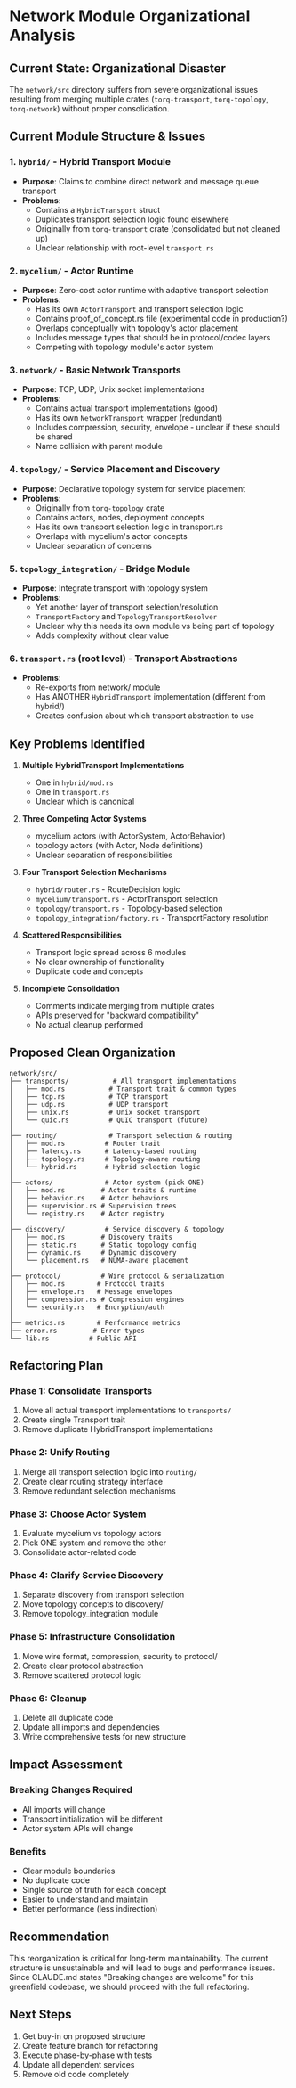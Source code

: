 # Network Module Organizational Analysis

## Current State: Organizational Disaster

The `network/src` directory suffers from severe organizational issues resulting from merging multiple crates (`torq-transport`, `torq-topology`, `torq-network`) without proper consolidation.

## Current Module Structure & Issues

### 1. `hybrid/` - Hybrid Transport Module
- **Purpose**: Claims to combine direct network and message queue transport
- **Problems**:
  - Contains a `HybridTransport` struct
  - Duplicates transport selection logic found elsewhere
  - Originally from `torq-transport` crate (consolidated but not cleaned up)
  - Unclear relationship with root-level `transport.rs`

### 2. `mycelium/` - Actor Runtime
- **Purpose**: Zero-cost actor runtime with adaptive transport selection
- **Problems**:
  - Has its own `ActorTransport` and transport selection logic
  - Contains proof_of_concept.rs file (experimental code in production?)
  - Overlaps conceptually with topology's actor placement
  - Includes message types that should be in protocol/codec layers
  - Competing with topology module's actor system

### 3. `network/` - Basic Network Transports
- **Purpose**: TCP, UDP, Unix socket implementations
- **Problems**:
  - Contains actual transport implementations (good)
  - Has its own `NetworkTransport` wrapper (redundant)
  - Includes compression, security, envelope - unclear if these should be shared
  - Name collision with parent module

### 4. `topology/` - Service Placement and Discovery
- **Purpose**: Declarative topology system for service placement
- **Problems**:
  - Originally from `torq-topology` crate
  - Contains actors, nodes, deployment concepts
  - Has its own transport selection logic in transport.rs
  - Overlaps with mycelium's actor concepts
  - Unclear separation of concerns

### 5. `topology_integration/` - Bridge Module
- **Purpose**: Integrate transport with topology system
- **Problems**:
  - Yet another layer of transport selection/resolution
  - `TransportFactory` and `TopologyTransportResolver`
  - Unclear why this needs its own module vs being part of topology
  - Adds complexity without clear value

### 6. `transport.rs` (root level) - Transport Abstractions
- **Problems**:
  - Re-exports from network/ module
  - Has ANOTHER `HybridTransport` implementation (different from hybrid/)
  - Creates confusion about which transport abstraction to use

## Key Problems Identified

1. **Multiple HybridTransport Implementations**
   - One in `hybrid/mod.rs`
   - One in `transport.rs`
   - Unclear which is canonical

2. **Three Competing Actor Systems**
   - mycelium actors (with ActorSystem, ActorBehavior)
   - topology actors (with Actor, Node definitions)
   - Unclear separation of responsibilities

3. **Four Transport Selection Mechanisms**
   - `hybrid/router.rs` - RouteDecision logic
   - `mycelium/transport.rs` - ActorTransport selection
   - `topology/transport.rs` - Topology-based selection
   - `topology_integration/factory.rs` - TransportFactory resolution

4. **Scattered Responsibilities**
   - Transport logic spread across 6 modules
   - No clear ownership of functionality
   - Duplicate code and concepts

5. **Incomplete Consolidation**
   - Comments indicate merging from multiple crates
   - APIs preserved for "backward compatibility"
   - No actual cleanup performed

## Proposed Clean Organization

```
network/src/
├── transports/           # All transport implementations
│   ├── mod.rs           # Transport trait & common types
│   ├── tcp.rs           # TCP transport
│   ├── udp.rs           # UDP transport  
│   ├── unix.rs          # Unix socket transport
│   └── quic.rs          # QUIC transport (future)
│
├── routing/             # Transport selection & routing
│   ├── mod.rs          # Router trait
│   ├── latency.rs      # Latency-based routing
│   ├── topology.rs     # Topology-aware routing
│   └── hybrid.rs       # Hybrid selection logic
│
├── actors/             # Actor system (pick ONE)
│   ├── mod.rs         # Actor traits & runtime
│   ├── behavior.rs    # Actor behaviors
│   ├── supervision.rs # Supervision trees
│   └── registry.rs    # Actor registry
│
├── discovery/          # Service discovery & topology
│   ├── mod.rs         # Discovery traits
│   ├── static.rs      # Static topology config
│   ├── dynamic.rs     # Dynamic discovery
│   └── placement.rs   # NUMA-aware placement
│
├── protocol/          # Wire protocol & serialization
│   ├── mod.rs        # Protocol traits
│   ├── envelope.rs   # Message envelopes
│   ├── compression.rs # Compression engines
│   └── security.rs   # Encryption/auth
│
├── metrics.rs        # Performance metrics
├── error.rs         # Error types
└── lib.rs          # Public API
```

## Refactoring Plan

### Phase 1: Consolidate Transports
1. Move all actual transport implementations to `transports/`
2. Create single Transport trait
3. Remove duplicate HybridTransport implementations

### Phase 2: Unify Routing
1. Merge all transport selection logic into `routing/`
2. Create clear routing strategy interface
3. Remove redundant selection mechanisms

### Phase 3: Choose Actor System
1. Evaluate mycelium vs topology actors
2. Pick ONE system and remove the other
3. Consolidate actor-related code

### Phase 4: Clarify Service Discovery
1. Separate discovery from transport selection
2. Move topology concepts to discovery/
3. Remove topology_integration module

### Phase 5: Infrastructure Consolidation
1. Move wire format, compression, security to protocol/
2. Create clear protocol abstraction
3. Remove scattered protocol logic

### Phase 6: Cleanup
1. Delete all duplicate code
2. Update all imports and dependencies
3. Write comprehensive tests for new structure

## Impact Assessment

### Breaking Changes Required
- All imports will change
- Transport initialization will be different
- Actor system APIs will change

### Benefits
- Clear module boundaries
- No duplicate code
- Single source of truth for each concept
- Easier to understand and maintain
- Better performance (less indirection)

## Recommendation

This reorganization is critical for long-term maintainability. The current structure is unsustainable and will lead to bugs and performance issues. Since CLAUDE.md states "Breaking changes are welcome" for this greenfield codebase, we should proceed with the full refactoring.

## Next Steps

1. Get buy-in on proposed structure
2. Create feature branch for refactoring
3. Execute phase-by-phase with tests
4. Update all dependent services
5. Remove old code completely